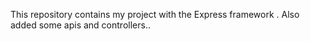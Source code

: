 This repository contains my project with the Express framework .
Also  added some apis and controllers..
